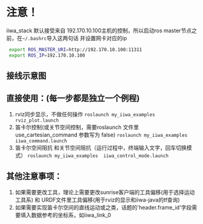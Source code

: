 # 注意！
  iiwa_stack 默认接受来自 192.170.10.100主机的控制，所以启动ros master节点之前，在`~/.bashrc`导入这两句话
  并设置网卡对应的ip
  ```bash
   export ROS_MASTER_URI=http://192.170.10.100:11311
   export ROS_IP=192.170.10.100 
  ```
  
## 接线示意图



## 直接使用：(每一步都是独立一个例程)
  1. rviz同步显示，不做任何操作
  `roslaunch my_iiwa_examples  rviz_plot.launch  `
  2. 笛卡尔控制(或关节空间控制，需要roslaunch 文件里use_cartesian_command 参数写为 false)
  `roslaunch my_iiwa_examples  iiwa_command.launch`
  3. 笛卡尔空间阻抗 和关节空间阻抗（运行过程中，终端输入文字，回车切换模式）
  `roslaunch my_iiwa_examples  iiwa_control_mode.launch`

## 其他注意事项：
 
  1. 如果需要更改工具，理论上需要更改sunrise客户端的工具偏移(用于选择运动工具系)  和 URDF文件里工具偏移(用于rviz的显示和iiwa-java的tf查询)
  2. 如果需要实现笛卡尔空间的直线运动或之类，话题的'header.frame_id'字段需要填入数据参考的坐标系，如iiwa_link_0
